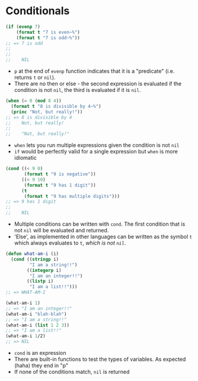 # Conditionals

```commonlisp
(if (evenp 7)
    (format t "7 is even~%")
    (format t "7 is odd~%"))
;; => 7 is odd
;;
;;
;;    NIL
```

- `p` at the end of `evenp` function indicates that it is a "predicate" (i.e. returns `t` or `nil`).
- There are no then or else - the second expression is evaluated if the condition is not `nil`, the third is evaluated if it is `nil`.


```commonlisp
(when (= 0 (mod 8 4))
  (format t "8 is divisible by 4~%")
  (princ "Not, but really!"))
;; => 8 is divisible by 4
;;    Not, but really!
;;
;;    "Not, but really!"
```

- `when` lets you run multiple expressions given the condition is not `nil`
- `if` would be perfectly valid for a single expression but `when` is more idiomatic

```commonlisp
(cond ((< 9 0)
       (format t "9 is negative"))
      ((< 9 10)
       (format t "9 has 1 digit"))
      (t
       (format t "9 has multiple digits")))
;; => 9 has 1 digit
;;
;;    NIL
```

- Multiple conditions can be written with `cond`. The first condition that is not `nil` will be evaluated and returned.
- 'Else', as implemented in other languages can be written as the symbol `t` which always evaluates to `t`, _which is not `nil`_.

```commonlisp
(defun what-am-i (i)
  (cond ((stringp i)
         "I am a string!!")
        ((integerp i)
         "I am an integer!!")
        ((listp i)
         "I am a list!!")))
;; => WHAT-AM-I

(what-am-i 1)
;; => "I am an integer!!"
(what-am-i "blah-blah")
;; => "I am a string!!"
(what-am-i (list 1 2 3))
;; => "I am a list!!"
(what-am-i 1/2)
;; => NIL
```

- `cond` is an expression
- There are built-in functions to test the types of variables. As expected (haha) they end in "p"
- If none of the conditions match, `nil` is returned
